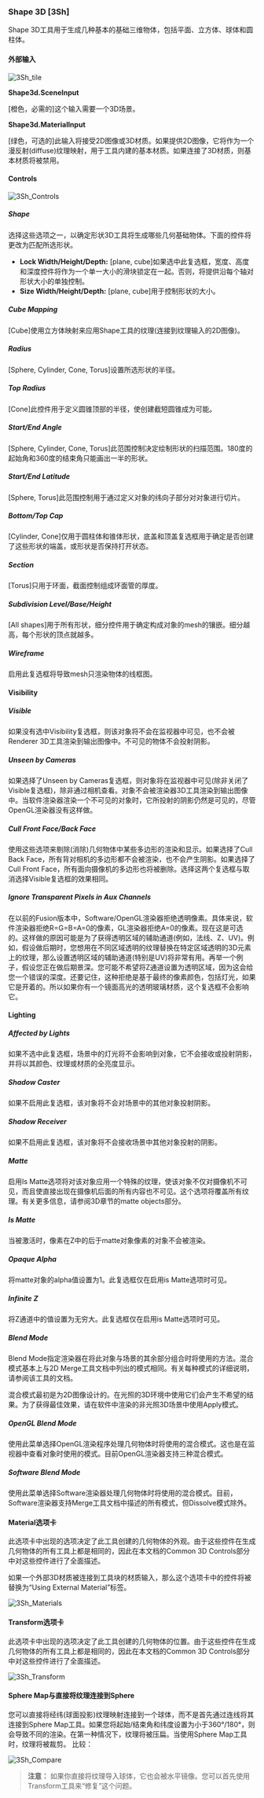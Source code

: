 ### Shape 3D [3Sh]

Shape 3D工具用于生成几种基本的基础三维物体，包括平面、立方体、球体和圆柱体。

#### 外部输入

 ![3Sh_tile](images/3Sh_tile.jpg)

**Shape3d.SceneInput** 

[橙色，必需的]这个输入需要一个3D场景。

**Shape3d.MaterialInput** 

[绿色，可选的]此输入将接受2D图像或3D材质。如果提供2D图像，它将作为一个漫反射(diffuse)纹理映射，用于工具内建的基本材质。如果连接了3D材质，则基本材质将被禁用。

#### Controls

![3Sh_Controls](images/3Sh_Controls.png)

##### Shape

选择这些选项之一，以确定形状3D工具将生成哪些几何基础物体。下面的控件将更改为匹配所选形状。

- **Lock Width/Height/Depth:**  [plane, cube]如果选中此复选框，宽度、高度和深度控件将作为一个单一大小的滑块锁定在一起。否则，将提供沿每个轴对形状大小的单独控制。
- **Size Width/Height/Depth:**  [plane, cube]用于控制形状的大小。

##### Cube Mapping

[Cube]使用立方体映射来应用Shape工具的纹理(连接到纹理输入的2D图像)。

##### Radius

[Sphere, Cylinder, Cone, Torus]设置所选形状的半径。

##### Top Radius

[Cone]此控件用于定义圆锥顶部的半径，使创建截短圆锥成为可能。

##### Start/End Angle

[Sphere, Cylinder, Cone, Torus]此范围控制决定绘制形状的扫描范围。180度的起始角和360度的结束角只能画出一半的形状。

##### Start/End Latitude

[Sphere, Torus]此范围控制用于通过定义对象的纬向子部分对对象进行切片。

##### Bottom/Top Cap

[Cylinder, Cone]仅用于圆柱体和锥体形状，底盖和顶盖复选框用于确定是否创建了这些形状的端盖，或形状是否保持打开状态。

##### Section

[Torus]只用于环面，截面控制组成环面管的厚度。

##### Subdivision Level/Base/Height

[All shapes]用于所有形状，细分控件用于确定构成对象的mesh的镶嵌。细分越高，每个形状的顶点就越多。

##### Wireframe

启用此复选框将导致mesh只渲染物体的线框图。

#### Visibility

##### Visible

如果没有选中Visibility复选框，则该对象将不会在监视器中可见，也不会被Renderer 3D工具渲染到输出图像中。不可见的物体不会投射阴影。

##### Unseen by Cameras

如果选择了Unseen by Cameras复选框，则对象将在监视器中可见(除非关闭了Visible复选框)，除非通过相机查看。对象不会被渲染器3D工具渲染到输出图像中。当软件渲染器渲染一个不可见的对象时，它所投射的阴影仍然是可见的，尽管OpenGL渲染器没有这样做。

##### Cull Front Face/Back Face

使用这些选项来剔除(消除)几何物体中某些多边形的渲染和显示。如果选择了Cull Back Face，所有背对相机的多边形都不会被渲染，也不会产生阴影。如果选择了Cull Front Face，所有面向摄像机的多边形也将被删除。选择这两个复选框与取消选择Visible复选框的效果相同。

##### Ignore Transparent Pixels in Aux Channels

在以前的Fusion版本中，Software/OpenGL渲染器拒绝透明像素。具体来说，软件渲染器拒绝R=G=B=A=0的像素，GL渲染器拒绝A=0的像素。现在这是可选的。这样做的原因可能是为了获得透明区域的辅助通道(例如，法线、Z、UV)。例如，假设做后期时，您想用在不同区域透明的纹理替换在特定区域透明的3D元素上的纹理，那么设置透明区域的辅助通道(特别是UV)将非常有用。再举一个例子，假设您正在做后期景深。您可能不希望将Z通道设置为透明区域，因为这会给您一个错误的深度。还要记住，这种拒绝是基于最终的像素颜色，包括灯光，如果它是开着的。所以如果你有一个镜面高光的透明玻璃材质，这个复选框不会影响它。

#### Lighting

##### Affected by Lights

如果不选中此复选框，场景中的灯光将不会影响到对象，它不会接收或投射阴影，并将以其颜色、纹理或材质的全亮度显示。

##### Shadow Caster

如果不启用此复选框，该对象将不会对场景中的其他对象投射阴影。

##### Shadow Receiver

如果不启用此复选框，该对象将不会接收场景中其他对象投射的阴影。

##### Matte

启用Is Matte选项将对该对象应用一个特殊的纹理，使该对象不仅对摄像机不可见，而且使直接出现在摄像机后面的所有内容也不可见。这个选项将覆盖所有纹理。有关更多信息，请参阅3D章节的matte objects部分。

##### Is Matte

当被激活时，像素在Z中的后于matte对象像素的对象不会被渲染。

##### Opaque Alpha

将matte对象的alpha值设置为1。此复选框仅在启用is Matte选项时可见。

##### Infinite Z

将Z通道中的值设置为无穷大。此复选框仅在启用is Matte选项时可见。

##### Blend Mode 

Blend Mode指定渲染器在将此对象与场景的其余部分组合时将使用的方法。混合模式基本上与2D Merge工具文档中列出的模式相同。有关每种模式的详细说明，请参阅该工具的文档。

混合模式最初是为2D图像设计的。在光照的3D环境中使用它们会产生不希望的结果。为了获得最佳效果，请在软件中渲染的非光照3D场景中使用Apply模式。

##### OpenGL Blend Mode

使用此菜单选择OpenGL渲染程序处理几何物体时将使用的混合模式。这也是在监视器中查看对象时使用的模式。目前OpenGL渲染器支持三种混合模式。

##### Software Blend Mode

使用此菜单选择Software渲染器处理几何物体时将使用的混合模式。目前，Software渲染器支持Merge工具文档中描述的所有模式，但Dissolve模式除外。

#### Material选项卡

此选项卡中出现的选项决定了此工具创建的几何物体的外观。由于这些控件在生成几何物体的所有工具上都是相同的，因此在本文档的Common 3D Controls部分中对这些控件进行了全面描述。

如果一个外部3D材质被连接到工具块的材质输入，那么这个选项卡中的控件将被替换为“Using External Material”标签。

![3Sh_Materials](images/3Sh_Materials.png)

#### Transform选项卡

此选项卡中出现的选项决定了此工具创建的几何物体的位置。由于这些控件在生成几何物体的所有工具上都是相同的，因此在本文档的Common 3D Controls部分中对这些控件进行了全面描述。

![3Sh_Transform](images/3Sh_Transform.png)

#### Sphere Map与直接将纹理连接到Sphere

您可以直接将经纬(球面投影)纹理映射连接到一个球体，而不是首先通过连线将其连接到Sphere Map工具。如果您将起始/结束角和纬度设置为小于360°/180°，则会导致不同的渲染。在第一种情况下，纹理将被压扁。当使用Sphere Map工具时，纹理将被裁剪。
比较：

![3Sh_Compare](images/3Sh_Compare.jpg)

> **注意：** 如果你直接将纹理导入球体，它也会被水平镜像。您可以首先使用Transform工具来“修复”这个问题。

